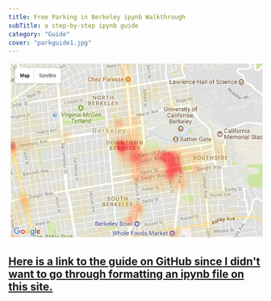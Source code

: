 ```yaml
---
title: Free Parking in Berkeley ipynb Walkthrough
subTitle: a step-by-step ipynb guide
category: "Guide"
cover: "parkguide1.jpg"
---
```


<img src="./parkguide1.jpg"
/>

<h2>
  <a href="https://github.com/ayip001/jupyterdocs/blob/master/Berkeley%20parking.ipynb">
    Here is a link to the guide on GitHub since I didn't want to go through formatting an ipynb file on this site.
  </a>
</h2>
